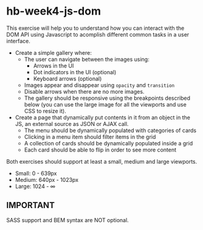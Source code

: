 # hb-week4-js-dom
This exercise will help you to understand how you can interact with the DOM API using Javascript to acomplish different common tasks in a user interface.

- Create a simple gallery where:
  - The user can navigate between the images using:
    - Arrows in the UI
    - Dot indicators in the UI (optional)
    - Keyboard arrows (optional)
  - Images appear and disappear using `opacity` and `transition`
  - Disable arrows when there are no more images.
  - The gallery should be responsive using the breakpoints described below (you can use the large image for all the viewports and use CSS to resize it).
- Create a page that dynamically put contents in it from an object in the JS, an external source as JSON or AJAX call.
  - The menu should be dynamically populated with categories of cards
  - Clicking in a menu item should filter items in the grid
  - A collection of cards should be dynamically populated inside a grid
  - Each card should be able to flip in order to see more content
  
Both exercises should support at least a small, medium and large viewports.
- Small: 0 - 639px
- Medium: 640px - 1023px
- Large: 1024 - ∞

## IMPORTANT
SASS support and BEM syntax are NOT optional.
